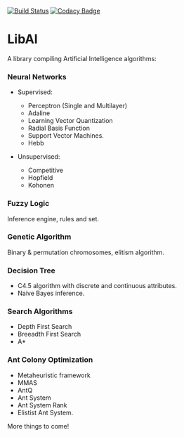[![Build Status](https://travis-ci.org/kronenthaler/libai.svg?branch=master)](https://travis-ci.org/kronenthaler/libai)
[![Codacy Badge](https://api.codacy.com/project/badge/Grade/66998c0e4e3e4483b58a189885d87fec)](https://www.codacy.com/app/kronenthaler/libai?utm_source=github.com&utm_medium=referral&utm_content=kronenthaler/libai&utm_campaign=badger)

LibAI 
=====

A library compiling Artificial Intelligence algorithms:

### Neural Networks
* Supervised: 
  * Perceptron (Single and Multilayer)
  * Adaline
  * Learning Vector Quantization
  * Radial Basis Function
  * Support Vector Machines.
  * Hebb

* Unsupervised: 
  * Competitive
  * Hopfield
  * Kohonen
    
### Fuzzy Logic
Inference engine, rules and set.
    
### Genetic Algorithm
Binary & permutation chromosomes, elitism algorithm.
    
### Decision Tree
* C4.5 algorithm with discrete and continuous attributes.
* Naive Bayes inference.
    
### Search Algorithms
* Depth First Search
* Breeadth First Search
* A*
    
### Ant Colony Optimization
* Metaheuristic framework
* MMAS
* AntQ
* Ant System
* Ant System Rank
* Elistist Ant System.

More things to come!
    
